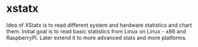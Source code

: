 # xstatx

Idea of XStatx is to read different system and hardware statistics and chart them. Initial goal is to read basic statistics from Linux on Linux - x86 and RaspberryPi. Later extend it to more advanced stats and more platforms.
